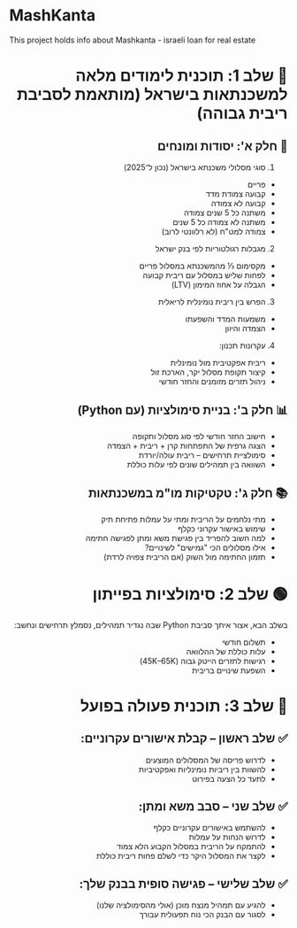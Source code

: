 # MashKanta
This project holds info about Mashkanta - israeli loan for real estate
<div dir="rtl">

# 🔵 שלב 1: תוכנית לימודים מלאה למשכנתאות בישראל (מותאמת לסביבת ריבית גבוהה)
## 🧠 חלק א': יסודות ומונחים
1. סוגי מסלולי משכנתא בישראל (נכון ל־2025)

* פריים
* קבועה צמודת מדד
* קבועה לא צמודה
* משתנה כל 5 שנים צמודה
* משתנה לא צמודה כל 5 שנים
* צמודה למט"ח (לא רלוונטי לרוב)


2. מגבלות רגולטוריות לפי בנק ישראל

* מקסימום ⅓ מהמשכנתא במסלול פריים
* לפחות שליש במסלול עם ריבית קבועה
* הגבלה על אחוז המימון (LTV)


3. הפרש בין ריבית נומינלית לריאלית
* משמעות המדד והשפעתו
* הצמדה והיוון

4. עקרונות תכנון:

* ריבית אפקטיבית מול נומינלית
* קיצור תקופת מסלול יקר, הארכת זול
* ניהול תזרים מזומנים והחזר חודשי

## 📊 חלק ב': בניית סימולציות (עם Python)
* חישוב החזר חודשי לפי סוג מסלול ותקופה
* הצגה גרפית של התפתחות קרן + ריבית + הצמדה
* סימולציית תרחישים – ריבית עולה/יורדת
* השוואה בין תמהילים שונים לפי עלות כוללת

## 📚 חלק ג': טקטיקות מו"מ במשכנתאות
* מתי נלחמים על הריבית ומתי על עמלות פתיחת תיק
* שימוש באישור עקרוני כקלף
* למה חשוב להפריד בין פגישת משא ומתן לפגישה חתימה
* אילו מסלולים הכי "גמישים" לשינויים?
* תזמון החתימה מול השוק (אם הריבית צפויה לרדת)

# 🟢 שלב 2: סימולציות בפייתון
בשלב הבא, אצור איתך סביבת Python שבה נגדיר תמהילים, נסמלץ תרחישים ונחשב:

* תשלום חודשי
* עלות כוללת של ההלוואה
* רגישות לתזרים הייטק גבוה (45K–65K)
* השפעת שינויים בריבית

# 🔴 שלב 3: תוכנית פעולה בפועל
## ✅ שלב ראשון – קבלת אישורים עקרוניים:
* לדרוש פריסה של המסלולים המוצעים
* להשוות בין ריביות נומינליות ואפקטיביות
* לתעד כל הצעה בפירוט

## ✅ שלב שני – סבב משא ומתן:
* להשתמש באישורים עקרוניים כקלף
* לדרוש הנחות על עמלות
* להתמקח על הריבית במסלול הקבוע הלא צמוד
* לקצר את המסלול היקר כדי לשלם פחות ריבית כוללת

## ✅ שלב שלישי – פגישה סופית בבנק שלך:
* להגיע עם תמהיל מנצח מוכן (אולי מהסימולציה שלנו)
* לסגור עם הבנק הכי נוח תפעולית עבורך


</div>